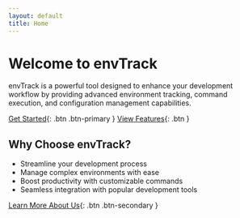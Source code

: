 ```yaml
---
layout: default
title: Home
---
```


# Welcome to envTrack

envTrack is a powerful tool designed to enhance your development workflow by providing advanced environment tracking, command execution, and configuration management capabilities.

[Get Started](getting-started.md){: .btn .btn-primary }
[View Features](features.md){: .btn }

## Why Choose envTrack?

- Streamline your development process
- Manage complex environments with ease
- Boost productivity with customizable commands
- Seamless integration with popular development tools

[Learn More About Us](about.md){: .btn .btn-secondary }
